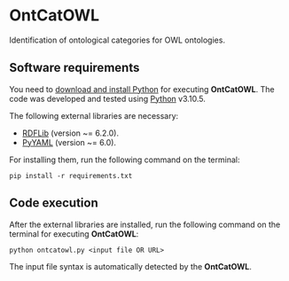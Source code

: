 # OntCatOWL

Identification of ontological categories for OWL ontologies.

## Software requirements

You need to [download and install Python](https://www.python.org/downloads/) for executing **OntCatOWL**. The code was
developed and tested using [Python](https://www.python.org/) v3.10.5.

The following external libraries are necessary:

- [RDFLib](https://pypi.org/project/rdflib/) (version ~= 6.2.0).
- [PyYAML](https://pypi.org/project/PyYAML/) (version ~= 6.0).

For installing them, run the following command on the terminal:

```shell
pip install -r requirements.txt
```

## Code execution

After the external libraries are installed, run the following command on the terminal for executing **OntCatOWL**:

```
python ontcatowl.py <input file OR URL>
```

The input file syntax is automatically detected by the **OntCatOWL**.